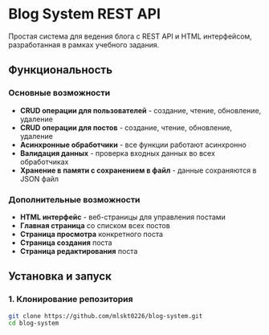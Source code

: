 # Blog System REST API

Простая система для ведения блога с REST API и HTML интерфейсом, разработанная в рамках учебного задания.

##  Функциональность

### Основные возможности
-  **CRUD операции для пользователей** - создание, чтение, обновление, удаление
-  **CRUD операции для постов** - создание, чтение, обновление, удаление
-  **Асинхронные обработчики** - все функции работают асинхронно
-  **Валидация данных** - проверка входных данных во всех обработчиках
-  **Хранение в памяти с сохранением в файл** - данные сохраняются в JSON файл

### Дополнительные возможности
-  **HTML интерфейс** - веб-страницы для управления постами
-  **Главная страница** со списком всех постов
-  **Страница просмотра** конкретного поста
-  **Страница создания** поста
-  **Страница редактирования** поста

##  Установка и запуск

### 1. Клонирование репозитория
```bash
git clone https://github.com/mlskt0226/blog-system.git
cd blog-system
